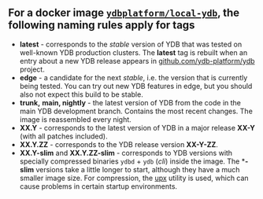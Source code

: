 ## For a docker image [`ydbplatform/local-ydb`](https://hub.docker.com/r/ydbplatform/local-ydb), the following naming rules apply for tags

* **latest** - corresponds to the *stable* version of YDB that was tested on well-known YDB production clusters. The **latest** tag is rebuilt when an entry about a new YDB release appears in [github.com/ydb-platform/ydb](https://github.com/ydb-platform/ydb/releases) project.
* **edge** - a candidate for the next *stable*, i.e. the version that is currently being tested. You can try out new YDB features in edge, but you should also not expect this build to be stable.
* **trunk,** **main, nightly** - the latest version of YDB from the code in the main YDB development branch. Contains the most recent changes. The image is reassembled every night.
* **XX.Y** - corresponds to the latest version of YDB in a major release **XX-Y** (with all patches included).
* **XX.Y.ZZ** - corresponds to the YDB release version **XX-Y-ZZ**.
* **XX.Y-slim** and **XX.Y.ZZ-slim** - corresponds to YDB versions with specially compressed binaries `ydbd` \+ `ydb` (*cli*) inside the image. The \***-slim** versions take a little longer to start, although they have a much smaller image size. For compression, the [upx](https://github.com/upx/upx) utility is used, which can cause problems in certain startup environments.
